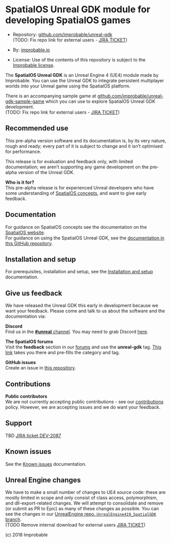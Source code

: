 # SpatialOS Unreal GDK module for developing SpatialOS games

* Repository: [github.com/improbable/unreal-gdk](https://github.com/improbable/unreal-gdk)<br/>
(TODO: Fix repo link for external users - [JIRA TICKET](https://improbableio.atlassian.net/browse/UNR-304))

* By: [improbable.io](https://improbable.io/)

* License: Use of the contents of this repository is subject to the [Improbable license](LICENSE.md).

The **SpatialOS Unreal GDK** is an Unreal Engine 4 (UE4) module made by Improbable. You can use the Unreal GDK to integrate persistent multiplayer worlds into your Unreal game using the SpatialOS platform.

There is an accompanying sample game at [github.com/improbable/unreal-gdk-sample-game](https://github.com/improbable/unreal-gdk-sample-game) which you can use to explore SpatialOS Unreal GDK development. <br/> 
(TODO: Fix repo link for external users - [JIRA TICKET](https://improbableio.atlassian.net/browse/UNR-304))

## Recommended use
This pre-alpha version software and its documentation is, by its very nature, rough and ready; every part of it is subject to change and it isn’t optimised for performance.

This release is for evaluation and feedback only, with limited documentation; we aren’t supporting any game development on the pre-alpha version of the Unreal GDK.

**Who is it for?** <br>
This pre-alpha release is for experienced Unreal developers who have some understanding of [SpatialOS concepts](https://docs.improbable.io/reference/13.0/shared/concepts/spatialos), and want to give early feedback.

## Documentation
For guidance on SpatialOS concepts see the documentation on the [SpatialOS website](https://docs.improbable.io/reference/13.0/shared/concepts/spatialos). <br/> 
For guidance on using the SpatialOS Unreal GDK, see the [documentation in this GitHub repository](docs/readme.md).

## Installation and setup
For prerequisites, installation and setup, see the [Installation and setup](docs/setup-and-installing.md) documentation.

## Give us feedback
We have released the Unreal GDK this early in development because we want your feedback. Please come and talk to us about the software and the documentation via:

**Discord**<br>
Find us in the [**#unreal** channel](https://discordapp.com/channels/311273633307951114/339471548647866368). You may need to grab Discord [here](https://discordapp.com/).

**The SpatialOS forums**<br>
Visit the **feedback** section in our [forums](https://forums.improbable.io/) and use the **unreal-gdk** tag. [This link](https://forums.improbable.io/new-topic?category=Feedback&tags=unreal-gdk) takes you there and pre-fills the category and tag.

**GitHub issues**<br>
Create an issue in [this repository](https://github.com/spatialos/unreal-gdk/issues).

## Contributions
**Public contributors**<br>
We are not currently accepting public contributions - see our [contributions](https://github.com/improbabl/unreal-gdk/.github/CONTRIBUTING.md) policy. However, we are accepting issues and we do want your feedback.

## Support
TBD [JIRA ticket DEV-2087](https://improbableio.atlassian.net/browse/DEV-2087)

## Known issues
 See the [Known issues](docs/known-issues.md) documentation.

## Unreal Engine changes
We have to make a small number of changes to UE4 source code: these are mostly limited in scope and only consist of class access, polymorphism, and dll-export-related changes. We will attempt to consolidate and remove (or submit as PR to Epic) as many of these changes as possible. You can see the changes in our [UnrealEngine repo, `UnrealEngine419_SpatialGDK` branch](https://github.com/improbable/UnrealEngine/tree/UnrealEngine419_SpatialGDK). <br/>  (TODO Remove internal download for external users [JIRA TICKET](https://improbableio.atlassian.net/browse/UNR-304))

(c) 2018 Improbable